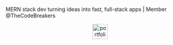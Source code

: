 

<p>MERN stack dev turning ideas into fast, full-stack apps | Member @TheCodeBreakers</p>

<p style="margin: 0; text-align: center;">
  <img src="static/codegif.webp" width="40" height="40" alt="portfolio icon" style="display: block; margin: 0 auto;">
</p>
